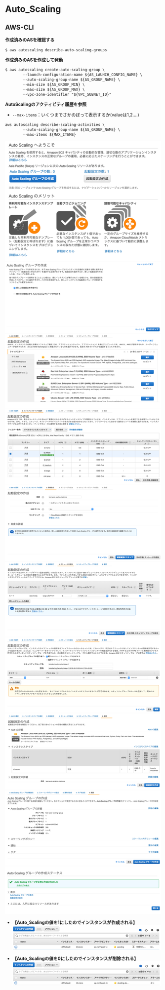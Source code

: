 # Auto_Scaling


## AWS-CLI


**作成済みのASを確認する**

`$ aws autoscaling describe-auto-scaling-groups`


**作成済みのASを作成して発動**
```
$ aws autoscaling create-auto-scaling-group \
        --launch-configuration-name ${AS_LAUNCH_CONFIG_NAME} \
        --auto-scaling-group-name ${AS_GROUP_NAME} \
        --min-size ${AS_GROUP_MIN} \
        --max-size ${AS_GROUP_MAX} \
        --vpc-zone-identifier "${VPC_SUBNET_ID}"
```

**AutoScalingのアクティビティ履歴を参照**

- `--max-items`：いくつまでさかのぼって表示するか(valueは1,2....) 
```
aws autoscaling describe-scaling-activities \
        --auto-scaling-group-name ${AS_GROUP_NAME} \
        --max-items ${MAX_ITEMS}
```




![Alt Text](https://github.com/yhidetoshi/Pictures/raw/master/aws/as1.png)
![Alt Text](https://github.com/yhidetoshi/Pictures/raw/master/aws/as2.png)
![Alt Text](https://github.com/yhidetoshi/Pictures/raw/master/aws/as3.png)
![Alt Text](https://github.com/yhidetoshi/Pictures/raw/master/aws/as4.png)
![Alt Text](https://github.com/yhidetoshi/Pictures/raw/master/aws/as5.png)
![Alt Text](https://github.com/yhidetoshi/Pictures/raw/master/aws/as6.png)
![Alt Text](https://github.com/yhidetoshi/Pictures/raw/master/aws/as7.png)
![Alt Text](https://github.com/yhidetoshi/Pictures/raw/master/aws/as8.png)
![Alt Text](https://github.com/yhidetoshi/Pictures/raw/master/aws/as9.png)
![Alt Text](https://github.com/yhidetoshi/Pictures/raw/master/aws/as10.png)

- **【Auto_Scalingの値を1にしたのでインスタンスが作成される】**
![Alt Text](https://github.com/yhidetoshi/Pictures/raw/master/aws/as11.png)

- **【Auto_Scalingの値を0にしたのでインスタンスが削除される】**
![Alt Text](https://github.com/yhidetoshi/Pictures/raw/master/aws/as12.png)

